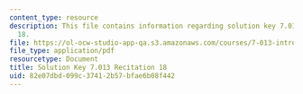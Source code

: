 ```yaml
---
content_type: resource
description: This file contains information regarding solution key 7.013 recitation
  18.
file: https://ol-ocw-studio-app-qa.s3.amazonaws.com/courses/7-013-introductory-biology-spring-2013/82e07dbd099c37412b57bfae6b08f442_MIT7_013S12_RecitatSol_18.pdf
file_type: application/pdf
resourcetype: Document
title: Solution Key 7.013 Recitation 18
uid: 82e07dbd-099c-3741-2b57-bfae6b08f442
---
```

